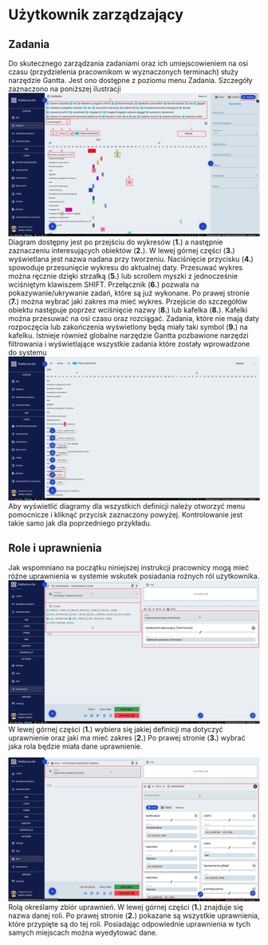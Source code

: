 # Użytkownik zarządzający

## Zadania
Do skutecznego zarządzania zadaniami oraz ich umiejscowieniem na osi czasu (przydzielenia pracownikom w wyznaczonych
terminach) służy narzędzie Gantta. Jest ono dostępne z poziomu menu Zadania. Szczegóły zaznaczono na poniższej ilustracji
![Widok na zadania od strony administracyjnej](images/admin-1.png)
Diagram dostępny jest po przejściu do wykresów (**1.**) a następnie zaznaczeniu interesujących obiektów (**2.**). W lewej
górnej części (**3.**) wyświetlana jest nazwa nadana przy tworzeniu. Naciśnięcie przycisku (**4.**) spowoduje
przesunięcie wykresu do aktualnej daty. Przesuwać wykres można ręcznie dzięki strzałką (**5.**) lub scrollem myszki z
jednocześnie wciśniętym klawiszem SHIFT. Przełącznik (**6.**) pozwala na pokazywanie/ukrywanie zadań, które są już
wykonane. Po prawej stronie (**7.**) można wybrać jaki zakres ma mieć wykres. Przejście do szczegółów obiektu następuje
poprzez wciśnięcie nazwy (**8.**) lub kafelka (**8.**). 
Kafelki można przesuwać na osi czasu oraz rozciągać. Zadania, które nie mają daty rozpoczęcia lub zakończenia wyświetlony
będą miały taki symbol (**9.**) na kafelku. 
Istnieje również globalne narzędzie Gantta pozbawione narzędzi filtrowania i wyświetlające wszystkie zadania które
zostały wprowadzone do systemu
![Widok na globalny wykres gantta](images/admin-2.png)
Aby wyświetlić diagramy dla wszystkich definicji należy otworzyć menu pomocnicze i kliknąć przycisk zaznaczony powyżej.
Kontrolowanie jest takie samo jak dla poprzedniego przykładu.

## Role i uprawnienia
Jak wspomniano na początku niniejszej instrukcji pracownicy mogą mieć różne uprawnienia w systemie wskutek posiadania
rożnych ról użytkownika.
![Widok na uprawnienia](images/role-1.png)
W lewej górnej części (**1.**) wybiera się jakiej definicji ma dotyczyć uprawnienie oraz jaki ma mieć zakres (**2.**) Po
prawej stronie (**3.**) wybrać jaka rola będzie miała dane uprawnienie.

![Widok na role użytkownika](images/role-2.png)
Rolą określamy zbiór uprawnień. W lewej górnej części (**1.**) znajduje się nazwa danej roli. Po prawej stronie (**2.**)
pokazane są wszystkie uprawnienia, które przypięte są do tej roli. Posiadając odpowiednie uprawnienia w tych samych
miejscach można wyedytować dane. 